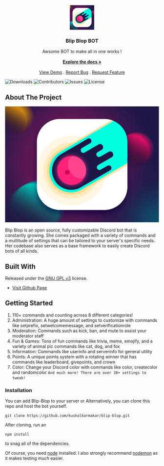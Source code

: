 <br/>
<p align="center">
  <a href="https://github.com/kushalkarmakar/blip-blop">
    <img src="https://github.com/kushalkarmakar/blip-blop/blob/main/data/images/ICON.png?raw=true" alt="Logo" width="80" height="80">
  </a>

  <h3 align="center">Blip Blop BOT</h3>

  <p align="center">
    Awsome BOT to make all in one works !
    <br/>
    <br/>
    <a href="https://github.com/kushalkarmakar/blip-blop"><strong>Explore the docs »</strong></a>
    <br/>
    <br/>
    <a href="https://github.com/kushalkarmakar/blip-blop">View Demo</a>
    .
    <a href="https://github.com/kushalkarmakar/blip-blop/issues">Report Bug</a>
    .
    <a href="https://github.com/kushalkarmakar/blip-blop/issues">Request Feature</a>
  </p>
</p>

![Downloads](https://img.shields.io/github/downloads/kushalkarmakar/blip-blop/total) ![Contributors](https://img.shields.io/github/contributors/kushalkarmakar/blip-blop?color=dark-green) ![Issues](https://img.shields.io/github/issues/kushalkarmakar/blip-blop) ![License](https://img.shields.io/github/license/kushalkarmakar/blip-blop) 

## About The Project

![Screen Shot](https://github.com/kushalkarmakar/blip-blop/blob/main/data/images/original.gif?raw=true)

Blip Blop is an open source, fully customizable Discord bot that is constantly growing. She comes packaged with a variety of commands and a multitude of settings that can be tailored to your server's specific needs. Her codebase also serves as a base framework to easily create Discord bots of all kinds.

## Built With

Released under the [GNU GPL v3](https://www.gnu.org/licenses/gpl-3.0.en.html) license.

* [Visit Github Page](https://github.com/kushalkarmakar/blip-blop/)

## Getting Started

1.	110+ commands and counting across 8 different categories!
2.	Administration: A huge amount of settings to customize with commands like setprefix, setwelcomemessage, and setverificationrole
3.	Moderation: Commands such as kick, ban, and mute to assist your moderator staff
4.	Fun & Games: Tons of fun commands like trivia, meme, emojify, and a variety of animal pic commands like cat, dog, and fox
5.	Information: Commands like userinfo and serverinfo for general utility
6.	Points: A unique points system with a rotating winner that has commands like leaderboard, givepoints, and crown
7.	Color: Change your Discord color with commands like color, createcolor and randomcolor
```And much more! There are over 30+ settings to tweak!```


### Installation


You can add Blip-Blop to your server or Alternatively, you can clone this repo and host the bot yourself.
```
git clone https://github.com/kushalkarmakar/blip-blop.git
```
After cloning, run an
```
npm install
``` 
to snag all of the dependencies. 

Of course, you need [node](https://nodejs.org/en/) installed. I also strongly recommend [nodemon](https://www.npmjs.com/package/nodemon) as it makes testing *much* easier.
